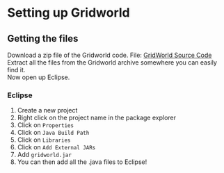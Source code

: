 # **Setting up Gridworld**</br> 
## **Getting the files** </br>
Download a zip file of the Gridworld code. File: [GridWorld Source Code](http://apcentral.collegeboard.com/apc/public/repository/GridWorldCode.zip) </br>
Extract all the files from the Gridworld archive somewhere you can easily find it. </br>
Now open up Eclipse. </br>
### **Eclipse** </br>
1. Create a new project
2. Right click on the project name in the package explorer
3. Click on ```Properties``` 
4. Click on ```Java Build Path```
5. Click on ```Libraries```
6. Click on ```Add External JARs```
7. Add ```gridworld.jar```  
8. You can then add all the .java files to Eclipse!
